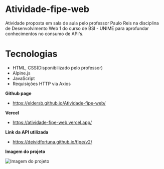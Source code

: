 # Atividade-fipe-web
Atividade proposta em sala de aula pelo professor Paulo Reis na disciplina de Desenvolvimento Web 1 do curso de BSI - UNIME para aprofundar conhecimentos no consumo de API's.

# Tecnologias
* HTML, CSS(Disponibilizado pelo professor)
* Alpine.js
* JavaScript
* Requisições HTTP via Axios
 
**Github page**
* https://eldersb.github.io/Atividade-fipe-web/

**Vercel**
* https://atividade-fipe-web.vercel.app/

**Link da API utilizada**
* https://deividfortuna.github.io/fipe/v2/
  
**Imagem do projeto**

![Imagem do projeto](https://github.com/eldersb/Atividade-fipe-web/assets/122701368/5f59cee6-ef61-4db3-ae9a-c07a2ebe0343)
